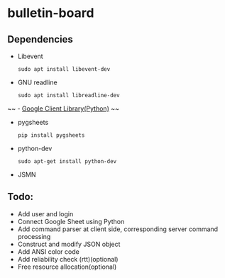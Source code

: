 # bulletin-board

## Dependencies

- Libevent

	`sudo apt install libevent-dev`

- GNU readline

	`sudo apt install libreadline-dev`

~~ - [Google Client Library(Python)](https://developers.google.com/sheets/api/quickstart/python) ~~

- pygsheets

	`pip install pygsheets`

- python-dev
	
	`sudo apt-get install python-dev`

- JSMN

## Todo:
- Add user and login
- Connect Google Sheet using Python
- Add command parser at client side, corresponding server command processing
- Construct and modify JSON object
- Add ANSI color code
- Add reliability check (rtt)(optional)
- Free resource allocation(optional)
